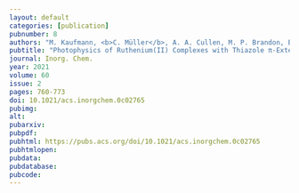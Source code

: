 ```yaml
---
layout: default
categories: [publication]
pubnumber: 8
authors: "M. Kaufmann, <b>C. Müller</b>, A. A. Cullen, M. P. Brandon, B. Dietzek, M. T. Pryce"
pubtitle: "Photophysics of Ruthenium(II) Complexes with Thiazole π-Extended Dipyridophenazine Ligands"
journal: Inorg. Chem.
year: 2021
volume: 60
issue: 2
pages: 760-773
doi: 10.1021/acs.inorgchem.0c02765
pubimg:
alt:
pubarxiv:
pubpdf: 
pubhtml: https://pubs.acs.org/doi/10.1021/acs.inorgchem.0c02765
pubhtmlopen: 
pubdata: 
pubdatabase: 
pubcode:
---
```

